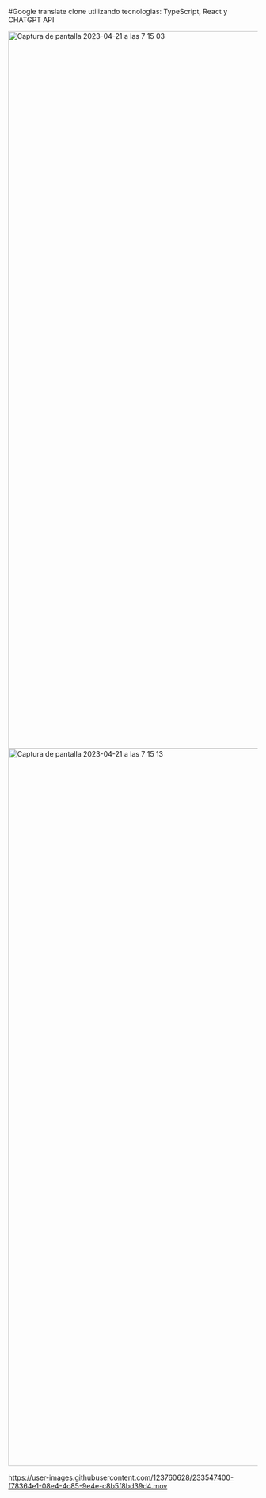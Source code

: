 #Google translate clone utilizando tecnologias: TypeScript, React y CHATGPT API

<img width="1448" alt="Captura de pantalla 2023-04-21 a las 7 15 03" src="https://user-images.githubusercontent.com/123760628/233546810-6fd3d161-4895-46f6-92ba-caf53c2cd95b.png">
<img width="1448" alt="Captura de pantalla 2023-04-21 a las 7 15 13" src="https://user-images.githubusercontent.com/123760628/233546821-d93aa5ab-db50-4d2b-8785-76753c13f9ad.png">


https://user-images.githubusercontent.com/123760628/233547400-f78364e1-08e4-4c85-9e4e-c8b5f8bd39d4.mov

